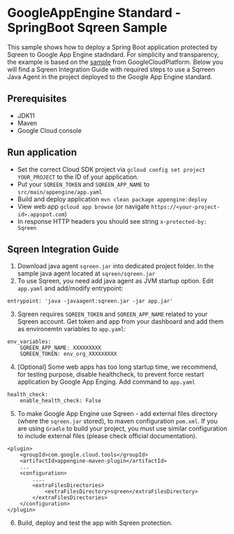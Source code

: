 # GoogleAppEngine Standard - SpringBoot Sqreen Sample

This sample shows how to deploy a Spring Boot application protected by Sqreen to Google App Engine stadndard.
For simplicity and transparency, the example is based on the [sample](https://github.com/GoogleCloudPlatform/java-docs-samples/tree/master/appengine-java11/springboot-helloworld) from GoogleCloudPlatform.
Below you will find a Sqreen Integration Guide with required steps to use a Sqrreen Java Agent in the project deployed to the Google App Engine standard.

## Prerequisites
* JDK11
* Maven
* Google Cloud console

## Run application
* Set the correct Cloud SDK project via `gcloud config set project YOUR_PROJECT` to the ID of your application.
* Put your `SQREEN_TOKEN` and `SQREEN_APP_NAME` to `src/main/appengine/app.yaml`
* Build and deploy application `mvn clean package appengine:deploy`
* View web app `gcloud app browse` (or navigate `https://<your-project-id>.appspot.com`)
* In response HTTP headers you should see string `x-protected-by: Sqreen`

## Sqreen Integration Guide
1. Download java agent `sqreen.jar` into dedicated project folder. In the sample java agent located at `sqreen/sqreen.jar`
2. To use Sqreen, you need add java agent as JVM startup option. Edit `app.yaml` and add/modify entrypoint:
```
entrypoint: 'java -javaagent:sqreen.jar -jar app.jar'
```
3. Sqreen requires `SQREEN_TOKEN` and `SQREEN_APP_NAME` related to your Sqreen account. Get token and app from your dashboard and add them as environemtn variables to `app.yaml`:
```
env_variables:
    SQREEN_APP_NAME: XXXXXXXXX
    SQREEN_TOKEN: env_org_XXXXXXXXX
```
4. [Optional] Some web apps has too long startup time, we recommend, for testing purpose, disable healthcheck, to prevent force restart application by Google App Enging. Add command to `app.yaml`
```
health_check:
    enable_health_check: False
```
5. To make Google App Engine use Sqreen - add external files directory (where the `sqreen.jar` stored), to maven configuration `pom.xml`. If you are using `Gradle` to build your project, you must use similar configuration to include external files (please check official documentation).
```
<plugin>
    <groupId>com.google.cloud.tools</groupId>
    <artifactId>appengine-maven-plugin</artifactId>
    ...
    <configuration>
        ....
        <extraFilesDirectories>
            <extraFilesDirectory>sqreen</extraFilesDirectory>
        </extraFilesDirectories>
    </configuration>
</plugin>
```

6. Build, deploy and test the app with Sqreen protection.
